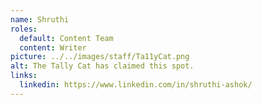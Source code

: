 ```yaml
---
name: Shruthi
roles:
  default: Content Team
  content: Writer
picture: ../../images/staff/Ta11yCat.png
alt: The Tally Cat has claimed this spot.
links:
  linkedin: https://www.linkedin.com/in/shruthi-ashok/
---
```

